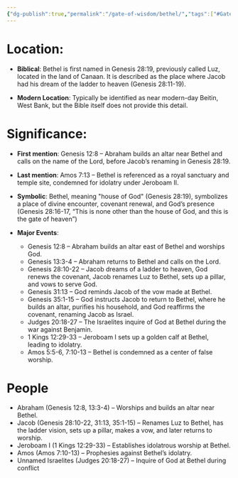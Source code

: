 ```yaml
---
{"dg-publish":true,"permalink":"/gate-of-wisdom/bethel/","tags":["#GateWisdom","#B"]}
---
```


# Location: 
- **Biblical**: Bethel is first named in Genesis 28:19, previously called Luz, located in the land of Canaan. It is described as the place where Jacob had his dream of the ladder to heaven (Genesis 28:11-19).

- **Modern Location**: Typically be identified as near modern-day Beitin, West Bank, but the Bible itself does not provide this detail.

# Significance:
- **First mention**: Genesis 12:8 – Abraham builds an altar near Bethel and calls on the name of the Lord, before Jacob’s renaming in Genesis 28:19.

- **Last mention**: Amos 7:13 – Bethel is referenced as a royal sanctuary and temple site, condemned for idolatry under Jeroboam II.

- **Symbolic**:  Bethel, meaning "house of God" (Genesis 28:19), symbolizes a place of divine encounter, covenant renewal, and God’s presence (Genesis 28:16-17, “This is none other than the house of God, and this is the gate of heaven”)

- **Major Events**:
	- Genesis 12:8 – Abraham builds an altar east of Bethel and worships God.
	- Genesis 13:3-4 – Abraham returns to Bethel and calls on the Lord.
	- Genesis 28:10-22 – Jacob dreams of a ladder to heaven, God renews the covenant, Jacob renames Luz to Bethel, sets up a pillar, and vows to serve God.
	- Genesis 31:13 – God reminds Jacob of the vow made at Bethel.
	- Genesis 35:1-15 – God instructs Jacob to return to Bethel, where he builds an altar, purifies his household, and God reaffirms the covenant, renaming Jacob as Israel.
	- Judges 20:18-27 – The Israelites inquire of God at Bethel during the war against Benjamin.
	- 1 Kings 12:29-33 – Jeroboam I sets up a golden calf at Bethel, leading to idolatry.
	- Amos 5:5-6, 7:10-13 – Bethel is condemned as a center of false worship.

# People
- Abraham (Genesis 12:8, 13:3-4) – Worships and builds an altar near Bethel.
- Jacob (Genesis 28:10-22, 31:13, 35:1-15) – Renames Luz to Bethel, has the ladder vision, sets up a pillar, makes a vow, and later returns to worship.
- Jeroboam I (1 Kings 12:29-33) – Establishes idolatrous worship at Bethel.
- Amos (Amos 7:10-13) – Prophesies against Bethel’s idolatry.
- Unnamed Israelites (Judges 20:18-27) – Inquire of God at Bethel during conflict






